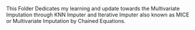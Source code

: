 This Folder Dedicates my learning and update towards the Multivariate Imputation through KNN Imputer and Iterative Imputer also known as MICE or Multivariate Imputation by Chained Equations.
